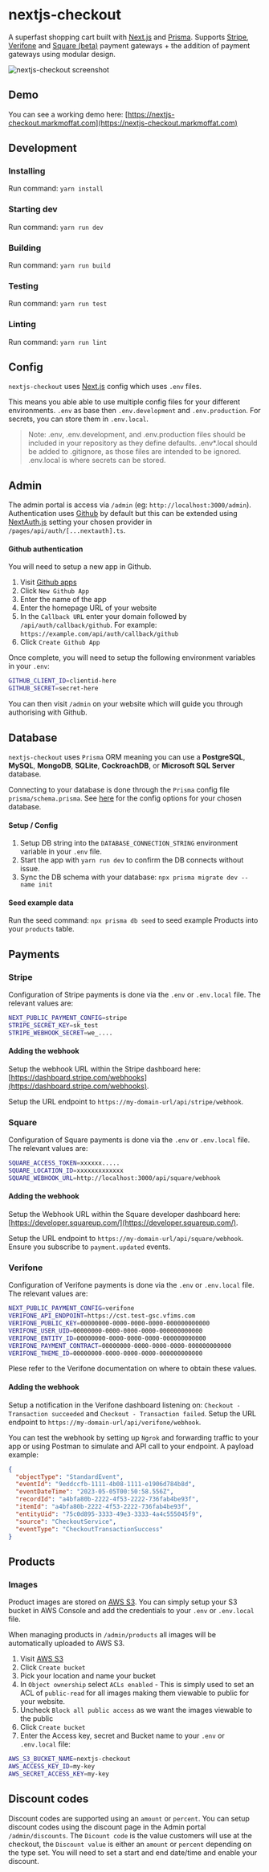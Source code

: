 # nextjs-checkout

A superfast shopping cart built with [Next.js](https://nextjs.org/) and [Prisma](https://www.prisma.io). Supports [Stripe](https://stripe.com/), [Verifone](https://verifone.cloud/) and [Square (beta)](https://squareup.com/) payment gateways + the addition of payment gateways using modular design.

![nextjs-checkout screenshot](https://nextjs-checkout.markmoffat.com/screenshot.jpg)

## Demo

You can see a working demo here: [https://nextjs-checkout.markmoffat.com](https://nextjs-checkout.markmoffat.com)

## Development

### Installing

Run command: `yarn install`

### Starting dev

Run command: `yarn run dev`

### Building

Run command: `yarn run build`

### Testing

Run command: `yarn run test`

### Linting

Run command: `yarn run lint`

## Config

`nextjs-checkout` uses [Next.js](https://nextjs.org/) config which uses `.env` files.

This means you able able to use multiple config files for your different environments. `.env` as base then `.env.development` and `.env.production`. For secrets, you can store them in `.env.local`.

> Note: .env, .env.development, and .env.production files should be included in your repository as they define defaults. .env*.local should be added to .gitignore, as those files are intended to be ignored. .env.local is where secrets can be stored.

## Admin

The admin portal is access via `/admin` (eg: `http://localhost:3000/admin`). Authentication uses [Github](https://github.com/mrvautin/nextjs-checkout?tab=readme-ov-file#github-authentication) by default but this can be extended using [NextAuth.js](https://next-auth.js.org/) setting your chosen  provider in `/pages/api/auth/[...nextauth].ts`.

#### Github authentication

You will need to setup a new app in Github.

1. Visit [Github apps](https://github.com/settings/apps)
2. Click `New Github App`
3. Enter the name of the app
4. Enter the homepage URL of your website
5. In the `Callback URL` enter your domain followed by `/api/auth/callback/github`. For example: `https://example.com/api/auth/callback/github`
6. Click `Create Github App`

Once complete, you will need to setup the following environment variables in your `.env`:

```sh
GITHUB_CLIENT_ID=clientid-here
GITHUB_SECRET=secret-here
```

You can then visit `/admin` on your website which will guide you through authorising with Github.

## Database

`nextjs-checkout` uses `Prisma` ORM meaning you can use a **PostgreSQL**, **MySQL**, **MongoDB**, **SQLite**, **CockroachDB**, or **Microsoft SQL Server** database. 

Connecting to your database is done through the `Prisma` config file `prisma/schema.prisma`. See [here](https://www.prisma.io/docs/concepts/database-connectors) for the config options for your chosen database.

#### Setup / Config

1. Setup DB string into the `DATABASE_CONNECTION_STRING` environment variable in your `.env` file.
2. Start the app with `yarn run dev` to confirm the DB connects without issue.
3. Sync the DB schema with your database: `npx prisma migrate dev --name init`

#### Seed example data

Run the seed command: `npx prisma db seed` to seed example Products into your `products` table.

## Payments

### Stripe

Configuration of Stripe payments is done via the `.env` or `.env.local` file. The relevant values are:

``` sh
NEXT_PUBLIC_PAYMENT_CONFIG=stripe
STRIPE_SECRET_KEY=sk_test
STRIPE_WEBHOOK_SECRET=we_....
```

#### Adding the webhook

Setup the webhook URL within the Stripe dashboard here: [https://dashboard.stripe.com/webhooks](https://dashboard.stripe.com/webhooks). 

Setup the URL endpoint to `https://my-domain-url/api/stripe/webhook`.

### Square

Configuration of Square payments is done via the `.env` or `.env.local` file. The relevant values are:

``` sh
SQUARE_ACCESS_TOKEN=xxxxxx.....
SQUARE_LOCATION_ID=xxxxxxxxxxxxx
SQUARE_WEBHOOK_URL=http://localhost:3000/api/square/webhook
```

#### Adding the webhook

Setup the Webhook URL within the Square developer dashboard here: [https://developer.squareup.com/](https://developer.squareup.com/). 

Setup the URL endpoint to `https://my-domain-url/api/square/webhook`. Ensure you subscribe to `payment.updated` events. 

### Verifone

Configuration of Verifone payments is done via the `.env` or `.env.local` file. The relevant values are:

``` sh
NEXT_PUBLIC_PAYMENT_CONFIG=verifone
VERIFONE_API_ENDPOINT=https://cst.test-gsc.vfims.com
VERIFONE_PUBLIC_KEY=00000000-0000-0000-0000-000000000000
VERIFONE_USER_UID=00000000-0000-0000-0000-000000000000
VERIFONE_ENTITY_ID=00000000-0000-0000-0000-000000000000
VERIFONE_PAYMENT_CONTRACT=00000000-0000-0000-0000-000000000000
VERIFONE_THEME_ID=00000000-0000-0000-0000-000000000000
```

Plese refer to the Verifone documentation on where to obtain these values. 

#### Adding the webhook

Setup a notification in the Verifone dashboard listening on: `Checkout - Transaction succeeded` and `Checkout - Transaction failed`. Setup the URL endpoint to `https://my-domain-url/api/verifone/webhook`.

You can test the webhook by setting up `Ngrok` and forwarding traffic to your app or using Postman to simulate and API call to your endpoint. A payload example:

``` json
{
  "objectType": "StandardEvent",
  "eventId": "9eddccfb-1111-4b08-1111-e1906d784b8d",
  "eventDateTime": "2023-05-05T00:50:58.556Z",
  "recordId": "a4bfa80b-2222-4f53-2222-736fab4be93f",
  "itemId": "a4bfa80b-2222-4f53-2222-736fab4be93f",
  "entityUid": "75c0d895-3333-49e3-3333-4a4c555045f9",
  "source": "CheckoutService",
  "eventType": "CheckoutTransactionSuccess"
}
```

## Products

### Images

Product images are stored on [AWS S3](https://aws.amazon.com/s3/). You can simply setup your S3 bucket in AWS Console and add the credentials to your `.env` or `.env.local` file. 

When managing products in `/admin/products` all images will be automatically uploaded to AWS S3.

1. Visit [AWS S3](https://aws.amazon.com/s3/)
2. Click `Create bucket`
3. Pick your location and name your bucket
4. In `Object ownership` select `ACLs enabled` - This is simply used to set an ACL of `public-read` for all images making them viewable to public for your website.
5. Uncheck `Block all public access` as we want the images viewable to the public
6. Click `Create bucket`
7. Enter the Access key, secret and Bucket name to your `.env` or `.env.local` file:

``` bash
AWS_S3_BUCKET_NAME=nextjs-checkout
AWS_ACCESS_KEY_ID=my-key
AWS_SECRET_ACCESS_KEY=my-key
```

## Discount codes

Discount codes are supported using an `amount` or `percent`. You can setup discount codes using the discount page in the Admin portal `/admin/discounts`. The `Dicount code` is the value customers will use at the checkout, the `Discount value` is either an `amount` or `percent` depending on the type set. You will need to set a start and end date/time and enable your discount.